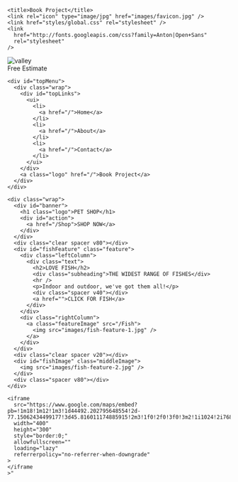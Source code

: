 <!DOCTYPE html>

<html>
  <head>
    <meta charset="“utf-8”" />

    <title>Book Project</title>
    <link rel="icon" type="image/jpg" href="images/favicon.jpg" />
    <link href="styles/global.css" rel="stylesheet" />
    <link
      href="http://fonts.googleapis.com/css?family=Anton|Open+Sans"
      rel="stylesheet"
    />
  </head>

  <body>
    <img src="images/valley.jpg" alt="valley" />
    <div id="promo">
      <div>Free Estimate</div>
      <div style="display:none;">Customer Satisfaction Guaranteed</div>
      <div style="display:none;">Call for Free Estimate</div>
      <div style="display:none;">Improve Visibility</div>
    </div>

    <div id="topMenu">
      <div class="wrap">
        <div id="topLinks">
          <ui>
            <li>
              <a href="/">Home</a>
            </li>
            <li>
              <a href="/">About</a>
            </li>
            <li>
              <a href="/">Contact</a>
            </li>
          </ui>
        </div>
        <a class="logo" href="/">Book Project</a>
      </div>
    </div>

    <div class="wrap">
      <div id="banner">
        <h1 class="logo">PET SHOP</h1>
        <div id="action">
          <a href="/Shop">SHOP NOW</a>
        </div>
      </div>
      <div class="clear spacer v80"></div>
      <div id="fishFeature" class="feature">
        <div class="leftColumn">
          <div class="text">
            <h2>LOVE FISH</h2>
            <div class="subheading">THE WIDEST RANGE OF FISHES</div>
            <hr />
            <p>Indoor and outdoor, we've got them all!</p>
            <div class="spacer v40"></div>
            <a href="">CLICK FOR FISH</a>
          </div>
        </div>
        <div class="rightColumn">
          <a class="featureImage" src="/Fish">
            <img src="images/fish-feature-1.jpg" />
          </a>
        </div>
      </div>
      <div class="clear spacer v20"></div>
      <div id="fishImage" class="middleImage">
        <img src="images/fish-feature-2.jpg" />
      </div>
      <div class="spacer v80"></div>
    </div>

    <iframe
      src="https://www.google.com/maps/embed?pb=!1m18!1m12!1m3!1d44492.202795648554!2d-77.15062434499177!3d45.816011174885915!2m3!1f0!2f0!3f0!3m2!1i1024!2i768!4f13.1!3m3!1m2!1s0x4cd14d1b8e6d6243%3A0xc898283285e5b85c!2sPembroke%2C%20ON!5e0!3m2!1sen!2sca!4v1680555207140!5m2!1sen!2sca"
      width="400"
      height="300"
      style="border:0;"
      allowfullscreen=""
      loading="lazy"
      referrerpolicy="no-referrer-when-downgrade"
    >
    </iframe
    >"
  </body>
</html>




